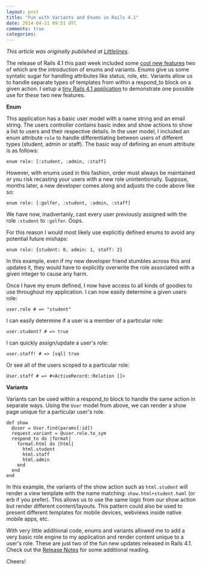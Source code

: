 ```yaml
---
layout: post
title: "Fun with Variants and Enums in Rails 4.1"
date: 2014-04-21 09:51 UTC
comments: true
categories: 
---
```


*This article was originally published at [Littlelines](http://littlelines.com/blog/2014/04/21/fun_with_variants_and_enums_in_rails_4_1/).*

The release of Rails 4.1 this past week included some [cool new features](http://weblog.rubyonrails.org/2014/4/8/Rails-4-1/) two of which are the introduction of enums and variants. Enums give us some syntatic sugar for handling attributes like status, role, etc. Variants allow us to handle separate types of templates from within a respond_to block on a given action. I setup a [tiny Rails 4.1 application](https://github.com/davidstump/enums_and_variants) to demonstrate one possible use for these two new features.

**Enum** 

This application has a basic user model with a name string and an email string. The users controller contains basic index and show actions to show a list to users and their respective details. In the user model, I included an enum attribute `role` to handle differentiating between users of different types (student, admin or staff). The basic way of defining an enum attribute is as follows:

    enum role: [:student, :admin, :staff]

However, with enums used in this fashion, order must always be maintained or you risk recasting your users with a new role unintentionally. Suppose, months later, a new developer comes along and adjusts the code above like so:

    enum role: [:golfer, :student, :admin, :staff]

We have now, inadvertanly, cast every user previously assigned with the role `:student` to `:golfer`. Oops. 

For this reason I would most likely use explicitly defined enums to avoid any potential future mishaps:

    enum role: {student: 0, admin: 1, staff: 2}

In this example, even if my new developer friend stumbles across this and updates it, they would have to explicitly overwrite the role associated with a given integer to cause any harm. 

Once I have my enum defined, I now have access to all kinds of goodies to use throughout my application. I can now easily determine a given users role:

    user.role # => "student"

I can easily determine if a user is a member of a particular role:

    user.student? # => true

I can quickly assign/update a user's role:

    user.staff! # => [sql] true

Or see all of the users scoped to a particular role:

    User.staff # => #<ActiveRecord::Relation []>

**Variants**

Variants can be used within a respond_to block to handle the same action in separate ways. Using the `User` model from above, we can render a show page unique for a particular user's role.

    def show
      @user = User.find(params[:id])
      request.variant = @user.role.to_sym
      respond_to do |format|
        format.html do |html|
          html.student
          html.staff
          html.admin
        end
      end
    end

In this example, the variants of the show action such as `html.student` will render a view template with the name matching: `show.html+student.haml` (or erb if you prefer). This allows us to use the same logic from our show action but render different content/layouts. This pattern could also be used to present different templates for mobile devices, webviews inside native mobile apps, etc. 

With very little additional code, enums and variants allowed me to add a very basic role engine to my application and render content unique to a user's role. These are just two of the fun new updates released in Rails 4.1. Check out the [Release Notes](http://edgeguides.rubyonrails.org/4_1_release_notes.html) for some additional reading.

Cheers!

